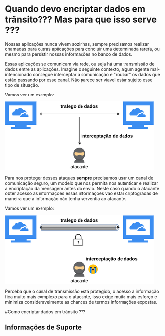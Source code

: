 # Quando devo encriptar dados em trânsito??? Mas para que isso serve ???

Nossas aplicações nunca vivem sozinhas, sempre precisamos realizar chamadas para outras aplicações para
concluir uma determinada tarefa, ou mesmo para persistir nossas informações no banco de dados.

Essas aplicações se comunicam via rede, ou seja há uma transmissão de dados entre as aplicações.
Imagine o seguinte contexto, algum agente mal-intencionado consegue interceptar a comunicação e "roubar"
os dados que estão passando por esse canal. Não parece ser víavel estar sujeito esse tipo de situação.

Vamos ver um exemplo:

![alt text](../images/non-tls.png "comunicacao_nao_segura")


Para nos proteger desses ataques **sempre** precisamos usar um canal de comunicação seguro, um modelo
que nos permita nos autenticar e realizar a encriptação da mensagem antes do envio. Neste caso quando o 
atacante obter acesso as informações essas informações vão estar criptogradas de maneira que a informação
não tenha serventia ao atacante.

Vamos ver um exemplo:

![alt text](../images/tls.png "comunicacao_segura")

Perceba que o canal de transmissão está protegido, o acesso a informação fica muito
mais complexo para o atacante, isso exige muito mais esforço e minimiza consideravelmente
as chances de termos informações expostas. 

#Como encriptar dados em trânsito ???




## Informações de Suporte





